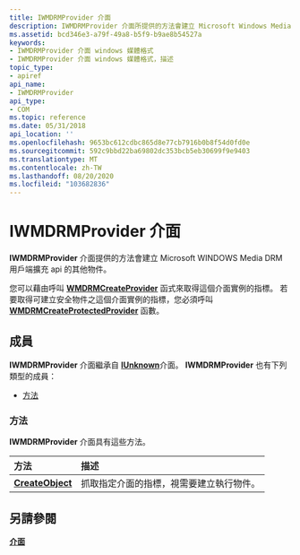 ```yaml
---
title: IWMDRMProvider 介面
description: IWMDRMProvider 介面所提供的方法會建立 Microsoft Windows Media DRM 用戶端擴充 Api 的其他物件。您可以藉由呼叫 WMDRMCreateProvider 函式，取得這個介面實例的指標。
ms.assetid: bcd346e3-a79f-49a8-b5f9-b9ae8b54527a
keywords:
- IWMDRMProvider 介面 windows 媒體格式
- IWMDRMProvider 介面 windows 媒體格式，描述
topic_type:
- apiref
api_name:
- IWMDRMProvider
api_type:
- COM
ms.topic: reference
ms.date: 05/31/2018
api_location: ''
ms.openlocfilehash: 9653bc612cdbc865d8e77cb7916b0b8f54d0fd0e
ms.sourcegitcommit: 592c9bbd22ba69802dc353bcb5eb30699f9e9403
ms.translationtype: MT
ms.contentlocale: zh-TW
ms.lasthandoff: 08/20/2020
ms.locfileid: "103682836"
---
```

# <a name="iwmdrmprovider-interface"></a>IWMDRMProvider 介面

**IWMDRMProvider** 介面提供的方法會建立 Microsoft WINDOWS Media DRM 用戶端擴充 api 的其他物件。

您可以藉由呼叫 [**WMDRMCreateProvider**](wmdrmcreateprovider.md) 函式來取得這個介面實例的指標。 若要取得可建立安全物件之這個介面實例的指標，您必須呼叫 [**WMDRMCreateProtectedProvider**](wmdrmcreateprotectedprovider.md) 函數。

## <a name="members"></a>成員

**IWMDRMProvider** 介面繼承自 [**IUnknown**](/windows/desktop/api/unknwn/nn-unknwn-iunknown)介面。 **IWMDRMProvider** 也有下列類型的成員：

-   [方法](#methods)

### <a name="methods"></a>方法

**IWMDRMProvider** 介面具有這些方法。



| 方法                                              | 描述                                                                                          |
|:----------------------------------------------------|:-----------------------------------------------------------------------------------------------------|
| [**CreateObject**](iwmdrmprovider-createobject.md) | 抓取指定介面的指標，視需要建立執行物件。<br/> |



 

## <a name="see-also"></a>另請參閱

<dl> <dt>

[**介面**](drm-interfaces.md)
</dt> </dl>

 

